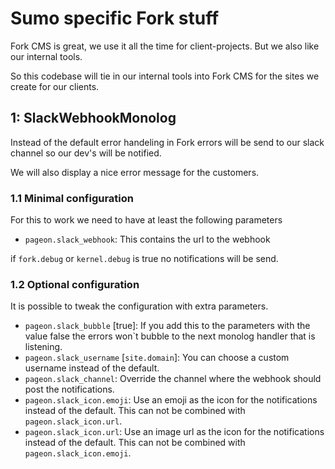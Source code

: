 # Sumo specific Fork stuff

Fork CMS is great, we use it all the time for client-projects. But we also
like our internal tools.

So this codebase will tie in our internal tools into Fork CMS for the sites we
create for our clients.

## 1: SlackWebhookMonolog

Instead of the default error handeling in Fork errors will be send to our slack channel so our dev's will be notified.

We will also display a nice error message for the customers.

### 1.1 Minimal configuration

For this to work we need to have at least the following parameters

* ```pageon.slack_webhook```: This contains the url to the webhook

if ```fork.debug``` or ```kernel.debug``` is true no notifications will be send.

### 1.2 Optional configuration

It is possible to tweak the configuration with extra parameters.

* ```pageon.slack_bubble``` [true]: If you add this to the parameters with the value false the errors won`t bubble to the next monolog handler that is listening.
* ```pageon.slack_username``` [```site.domain```]: You can choose a custom username instead of the default.
* ```pageon.slack_channel```: Override the channel where the webhook should post the notifications.
* ```pageon.slack_icon.emoji```: Use an emoji as the icon for the notifications instead of the default. This can not be combined with ```pageon.slack_icon.url```.
* ```pageon.slack_icon.url```: Use an image url as the icon for the notifications instead of the default. This can not be combined with ```pageon.slack_icon.emoji```.
